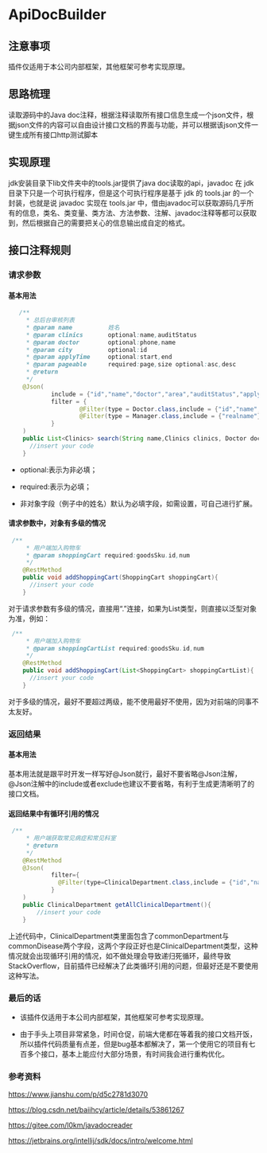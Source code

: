 # ApiDocBuilder

## 注意事项
插件仅适用于本公司内部框架，其他框架可参考实现原理。

## 思路梳理
 读取源码中的Java doc注释，根据注释读取所有接口信息生成一个json文件，根据json文件的内容可以自由设计接口文档的界面与功能，并可以根据该json文件一键生成所有接口http测试脚本
 
## 实现原理
jdk安装目录下lib文件夹中的tools.jar提供了java doc读取的api，javadoc 在 jdk 目录下只是一个可执行程序，但是这个可执行程序是基于 jdk 的 tools.jar 的一个封装，也就是说 javadoc 实现在 tools.jar 中，借由javadoc可以获取源码几乎所有的信息，类名、类变量、类方法、方法参数、注解、javadoc注释等都可以获取到，然后根据自己的需要把关心的信息输出成自定的格式。

## 接口注释规则

### 请求参数


#### 基本用法
```Java
   /**
     * 总后台审核列表
     * @param name          姓名
     * @param clinics       optional:name,auditStatus
     * @param doctor        optional:phone,name
     * @param city          optional:id
     * @param applyTime     optional:start,end
     * @param pageable      required:page,size optional:asc,desc
     * @return
     */
    @Json(
            include = {"id","name","doctor","area","auditStatus","applyTime","manager","auditTime"},
            filter = {
                    @Filter(type = Doctor.class,include = {"id","name","phone"}),
                    @Filter(type = Manager.class,include = {"realname"})
            }
    )
    public List<Clinics> search(String name,Clinics clinics, Doctor doctor,City city, Between<LocalDateTime> applyTime, Pageable pageable) {
      //insert your code
    }
```
* optional:表示为非必填；
- required:表示为必填；
* 非对象字段（例子中的姓名）默认为必填字段，如需设置，可自己进行扩展。

#### 请求参数中，对象有多级的情况
```Java
 /**
     * 用户端加入购物车
     * @param shoppingCart required:goodsSku.id,num
     */
    @RestMethod
    public void addShoppingCart(ShoppingCart shoppingCart){
      //insert your code
    }
```

对于请求参数有多级的情况，直接用“.”连接，如果为List类型，则直接以泛型对象为准，例如：

```Java
 /**
     * 用户端加入购物车
     * @param shoppingCartList required:goodsSku.id,num
     */
    @RestMethod
    public void addShoppingCart(List<ShoppingCart> shoppingCartList){
      //insert your code
    }
```
对于多级的情况，最好不要超过两级，能不使用最好不使用，因为对前端的同事不太友好。

### 返回结果

#### 基本用法

基本用法就是跟平时开发一样写好@Json就行，最好不要省略@Json注解，@Json注解中的include或者exclude也建议不要省略，有利于生成更清晰明了的接口文档。

#### 返回结果中有循环引用的情况
```Java
 /**
     * 用户端获取常见病症和常见科室
     * @return
     */
    @RestMethod
    @Json(
            filter={
              @Filter(type=ClinicalDepartment.class,include = {"id","name","image","commonDepartment","commonDisease","detail"})
            }
    )
    public ClinicalDepartment getAllClinicalDepartment(){
        //insert your code
    }
```
上述代码中，ClinicalDepartment类里面包含了commonDepartment与commonDisease两个字段，这两个字段正好也是ClinicalDepartment类型，这种情况就会出现循环引用的情况，如不做处理会导致递归死循环，最终导致StackOverflow，目前插件已经解决了此类循环引用的问题，但最好还是不要使用这种写法。

### 最后的话

* 该插件仅适用于本公司内部框架，其他框架可参考实现原理。
- 由于手头上项目非常紧急，时间仓促，前端大佬都在等着我的接口文档开饭，所以插件代码质量有点差，但是bug基本都解决了，第一个使用它的项目有七百多个接口，基本上能应付大部分场景，有时间我会进行重构优化。

### 参考资料

https://www.jianshu.com/p/d5c2781d3070

https://blog.csdn.net/baiihcy/article/details/53861267

https://gitee.com/l0km/javadocreader

https://jetbrains.org/intellij/sdk/docs/intro/welcome.html


